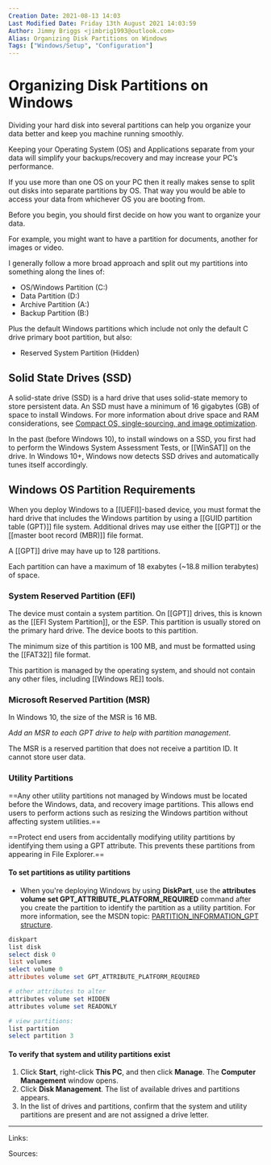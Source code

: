 ```yaml
---
Creation Date: 2021-08-13 14:03
Last Modified Date: Friday 13th August 2021 14:03:59
Author: Jimmy Briggs <jimbrig1993@outlook.com>
Alias: Organizing Disk Partitions on Windows
Tags: ["Windows/Setup", "Configuration"]
---
```


# Organizing Disk Partitions on Windows

Dividing your hard disk into several partitions can help you organize your data better and keep you machine running smoothly. 

Keeping your Operating System (OS) and Applications separate from your data will simplify your backups/recovery and may increase your PC’s performance. 

If you use more than one OS on your PC then it really makes sense to split out disks into separate partitions by OS.  That way you would be able to access your data from whichever OS you are booting from.

Before you begin, you should first decide on how you want to organize your data. 

For example, you might want to have a partition for documents, another for images or video. 

I generally follow a more broad approach and split out my partitions into something along the lines of:

- OS/Windows Partition (C:)
- Data Partition (D:)
- Archive Partition (A:)
- Backup Partition (B:)

Plus the default Windows partitions which include not only the default C drive primary boot partition, but also:

- Reserved System Partition (Hidden)

## Solid State Drives (SSD)

A solid-state drive (SSD) is a hard drive that uses solid-state memory to store persistent data. An SSD must have a minimum of 16 gigabytes (GB) of space to install Windows. For more information about drive space and RAM considerations, see [Compact OS, single-sourcing, and image optimization](https://docs.microsoft.com/en-us/windows-hardware/manufacture/desktop/compact-os).

In the past (before Windows 10), to install windows on a SSD, you first had to perform the Windows System Assessment Tests, or [[WinSAT]] on the drive. In Windows 10+, Windows now detects SSD drives and automatically tunes itself accordingly.

## Windows OS Partition Requirements

When you deploy Windows to a [[UEFI]]-based device, you must format the hard drive that includes the Windows partition by using a [[GUID partition table (GPT)]] file system. Additional drives may use either the [[GPT]] or the [[master boot record (MBR)]] file format.

A [[GPT]] drive may have up to 128 partitions.

Each partition can have a maximum of 18 exabytes (~18.8 million terabytes) of space.

### System Reserved Partition (EFI)

The device must contain a system partition. On [[GPT]] drives, this is known as the [[EFI System Partition]], or the ESP. This partition is usually stored on the primary hard drive. The device boots to this partition.

The minimum size of this partition is 100 MB, and must be formatted using the [[FAT32]] file format.

This partition is managed by the operating system, and should not contain any other files, including [[Windows RE]] tools.

### Microsoft Reserved Partition (MSR)

In Windows 10, the size of the MSR is 16 MB.

*Add an MSR to each GPT drive to help with partition management*. 

The MSR is a reserved partition that does not receive a partition ID. It cannot store user data.

### Utility Partitions

==Any other utility partitions not managed by Windows must be located before the Windows, data, and recovery image partitions. This allows end users to perform actions such as resizing the Windows partition without affecting system utilities.==

==Protect end users from accidentally modifying utility partitions by identifying them using a GPT attribute. This prevents these partitions from appearing in File Explorer.==


#### To set partitions as utility partitions

-   When you're deploying Windows by using **DiskPart**, use the **attributes volume set GPT_ATTRIBUTE_PLATFORM_REQUIRED** command after you create the partition to identify the partition as a utility partition. For more information, see the MSDN topic: [PARTITION_INFORMATION_GPT structure](https://docs.microsoft.com/en-us/windows/win32/api/winioctl/ns-winioctl-partition_information_gpt).

```powershell
diskpart
list disk
select disk 0
list volumes
select volume 0
attributes volume set GPT_ATTRIBUTE_PLATFORM_REQUIRED

# other attributes to alter
attributes volume set HIDDEN
attributes volume set READONLY

# view partitions:
list partition
select partition 3
```

#### To verify that system and utility partitions exist

1.  Click **Start**, right-click **This PC**, and then click **Manage**. The **Computer Management** window opens.
2.  Click **Disk Management**. The list of available drives and partitions appears.
3.  In the list of drives and partitions, confirm that the system and utility partitions are present and are not assigned a drive letter.


***

Links: 

Sources:

